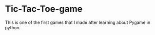 # Tic-Tac-Toe-game
This is one of the first games that I made after learning about Pygame in python.
